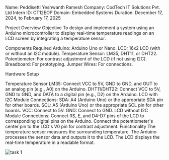 Name: Peddisetti Yeshwanth Ramesh Company: CodTech IT Solutions Pvt. Ltd Intern ID: CT12EOP Domain: Embedded Systems Duration: December 17, 2024, to February 17, 2025

Project Overview Objective To design and implement a system using an Arduino microcontroller to display real-time temperature readings on an LCD screen by integrating a temperature sensor.

Components Required Arduino: Arduino Uno or Nano. LCD: 16x2 LCD (with or without an I2C module). Temperature Sensor: LM35, DHT11, or DHT22. Potentiometer: For contrast adjustment of the LCD (if not using I2C). Breadboard: For prototyping. Jumper Wires: For connections.

Hardware Setup

Temperature Sensor LM35: Connect VCC to 5V, GND to GND, and OUT to an analog pin (e.g., A0) on the Arduino. DHT11/DHT22: Connect VCC to 5V, GND to GND, and DATA to a digital pin (e.g., D2) on the Arduino.
LCD with I2C Module Connections: SDA: A4 (Arduino Uno) or the appropriate SDA pin for other boards. SCL: A5 (Arduino Uno) or the appropriate SCL pin for other boards. VCC: Connect to 5V. GND: Connect to GND.
LCD without I2C Module Connections: Connect RS, E, and D4-D7 pins of the LCD to corresponding digital pins on the Arduino. Connect the potentiometer's center pin to the LCD's V0 pin for contrast adjustment.
Functionality The temperature sensor measures the surrounding temperature. The Arduino processes the sensor data and outputs it to the LCD. The LCD displays the real-time temperature in a readable format.

![task 1](https://github.com/user-attachments/assets/8ec1ed3e-2fc0-41bb-95f4-71caac54a570)
